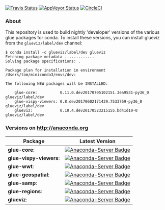 [![Travis Status](https://travis-ci.org/glue-viz/conda-dev.svg?branch=master)](https://travis-ci.org/glue-viz/conda-dev)
[![AppVeyor Status](https://ci.appveyor.com/api/projects/status/bfihtv4r0aus46at/branch/master?svg=true)](https://ci.appveyor.com/project/glue-viz/conda-dev/branch/master)
[![CircleCI](https://circleci.com/gh/glue-viz/conda-dev/tree/master.svg?style=svg)](https://circleci.com/gh/glue-viz/conda-dev/tree/master)

### About

This repository is used to build nightly 'developer' versions of the various glue packages for conda. To install these versions, you can install glueviz from the ``glueviz/label/dev`` channel:

    $ conda install -c glueviz/label/dev glueviz
    Fetching package metadata .............
    Solving package specifications: .

    Package plan for installation in environment /Users/tom/miniconda3/envs/dev:

    The following NEW packages will be INSTALLED:

        glue-core:          0.11.0.dev20170705102151.3ea9531-py36_0 glueviz/label/dev
        glue-vispy-viewers: 0.8.dev20170602171439.7533769-py36_0    glueviz/label/dev
        glueviz:            0.10.4.dev20170523215155.bd41d10-0      glueviz/label/dev

### Versions on http://anaconda.org

| **Package** | **Latest Version** |
| --- | --- |
|**glue-core**: | [![Anaconda-Server Badge](https://anaconda.org/glueviz/glue-core/badges/version.svg)](https://anaconda.org/glueviz/glue-core) |
|**glue-vispy-viewers**: | [![Anaconda-Server Badge](https://anaconda.org/glueviz/glue-vispy-viewers/badges/version.svg)](https://anaconda.org/glueviz/glue-vispy-viewers) |
|**glue-wwt**: | [![Anaconda-Server Badge](https://anaconda.org/glueviz/glue-wwt/badges/version.svg)](https://anaconda.org/glueviz/glue-wwt) |
|**glue-geospatial**: | [![Anaconda-Server Badge](https://anaconda.org/glueviz/glue-geospatial/badges/version.svg)](https://anaconda.org/glueviz/glue-geospatial) |
|**glue-samp**: | [![Anaconda-Server Badge](https://anaconda.org/glueviz/glue-samp/badges/version.svg)](https://anaconda.org/glueviz/glue-samp) |
|**glue-regions**: | [![Anaconda-Server Badge](https://anaconda.org/glueviz/glue-regions/badges/version.svg)](https://anaconda.org/glueviz/glue-regions) |
|**glueviz**: | [![Anaconda-Server Badge](https://anaconda.org/glueviz/glueviz/badges/version.svg)](https://anaconda.org/glueviz/glueviz) |
